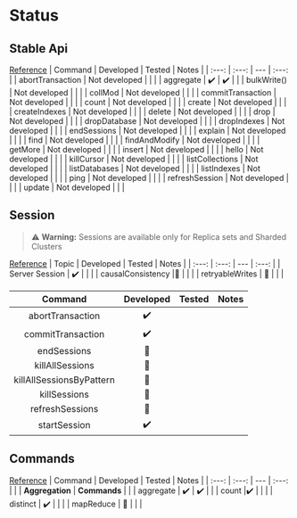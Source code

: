 # Status

## Stable Api

[Reference][1]
| Command | Developed | Tested  | Notes |
| :---: | :---: | --- | :---: |
| abortTransaction | Not developed |  |  |
| aggregate | :heavy_check_mark: |  :heavy_check_mark:  | |
| bulkWrite() | Not developed |  |  |
| collMod | Not developed |  |  |
| commitTransaction | Not developed |  |  |
| count | Not developed |  |  |
| create | Not developed |  |  |
| createIndexes | Not developed |  |  |
| delete | Not developed |  |  |
| drop | Not developed |  |  |
| dropDatabase | Not developed |  |  |
| dropIndexes | Not developed |  |  |
| endSessions | Not developed |  |  |
| explain | Not developed |  | |
| find | Not developed |  |  |
| findAndModify | Not developed |  |  |
| getMore | Not developed |  |  |
| insert | Not developed |  |  |
| hello | Not developed |  |  |
| killCursor | Not developed |  |  |
| listCollections | Not developed |  |  |
| listDatabases | Not developed |  |  |
| listIndexes | Not developed |  |  |
| ping | Not developed |  |  |
| refreshSession | Not developed |  |  |
| update | Not developed |  |  |

## Session

> :warning: **Warning:** Sessions are available only for Replica sets and Sharded Clusters

[Reference][4]
| Topic | Developed | Tested  | Notes |
| :---: | :---: | --- | :---: |
| Server Session | :heavy_check_mark: |  |  |
| causalConsistency |:white_square_button: |  |  |
| retryableWrites | :white_square_button: |  |  |

| Command | Developed | Tested  | Notes |
| :---: | :---: | --- | :---: |
| abortTransaction | :heavy_check_mark: |  |  |
| commitTransaction |:heavy_check_mark: |  |  |
| endSessions | :white_square_button: |  |  |
| killAllSessions | :white_square_button: |  |  |
| killAllSessionsByPattern | :white_square_button: |  |  |
| killSessions |:white_square_button: |  |  |
| refreshSessions | :white_square_button: |  |  |
| startSession | :heavy_check_mark: |  |  |

## Commands

[Reference][5]
| Command | Developed | Tested  | Notes |
| :---: | :---: | --- | :---: |
| | **Aggregation**  | **Commands** | |
| aggregate | :heavy_check_mark: |  :heavy_check_mark: |  |
| count |:heavy_check_mark: |  |  |
| distinct | :heavy_check_mark: |  |  |
| mapReduce | :white_square_button: |  |  |

 [1]: https://www.mongodb.com/docs/manual/reference/stable-api-changelog/#std-label-stable-api-changelog
 [4]: https://www.mongodb.com/docs/manual/reference/command/nav-sessions/
 [5]: https://www.mongodb.com/docs/manual/reference/command/
